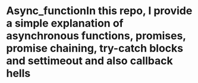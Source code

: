 # Async_functionIn this repo, I provide a simple explanation of asynchronous functions, promises, promise chaining, try-catch blocks and settimeout and also callback hells
